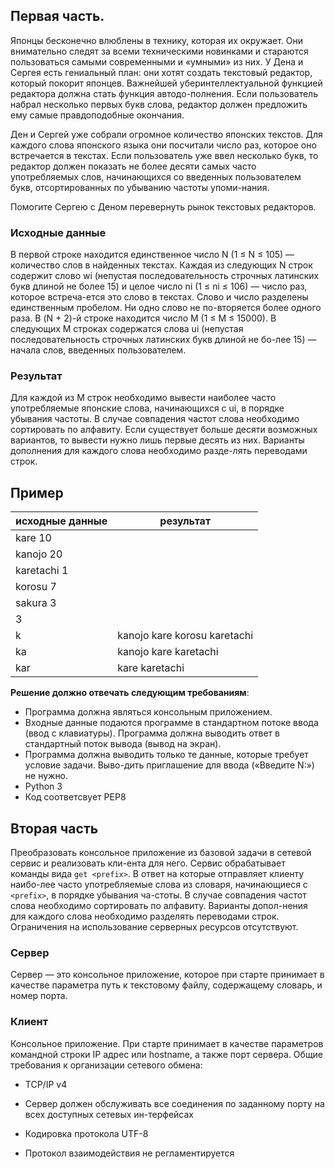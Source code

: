## Первая часть.

Японцы бесконечно влюблены в технику, которая их окружает. Они внимательно следят за всеми техническими новинками и стараются пользоваться самыми современными и «умными» из них. У Дена и Сергея есть гениальный план: они хотят создать текстовый редактор, который покорит японцев. Важнейшей уберинтеллектуальной функцией редактора должна стать функция автодо-полнения. Если пользователь набрал несколько первых букв слова, редактор должен предложить ему самые правдоподобные окончания.

Ден и Сергей уже собрали огромное количество японских текстов. Для каждого слова японского языка они посчитали число раз, которое оно встречается в текстах. Если пользователь уже ввел несколько букв, то редактор должен показать не более десяти самых часто употребляемых слов, начинающихся со введенных пользователем букв, отсортированных по убыванию частоты упоми-нания.

Помогите Сергею с Деном перевернуть рынок текстовых редакторов.

### Исходные данные

В первой строке находится единственное число N (1 ≤ N ≤ 105) — количество слов в найденных текстах. Каждая из следующих N строк содержит слово wi (непустая последовательность строчных латинских букв длиной не более 15) и целое число ni (1 ≤ ni ≤ 106) — число раз, которое встреча-ется это слово в текстах. Слово и число разделены единственным пробелом. Ни одно слово не по-вторяется более одного раза. В (N + 2)-й строке находится число M (1 ≤ M ≤ 15000). В следующих M строках содержатся слова ui (непустая последовательность строчных латинских букв длиной не бо-лее 15) — начала слов, введенных пользователем.

### Результат

Для каждой из M строк необходимо вывести наиболее часто употребляемые японские слова, начинающихся с ui, в порядке убывания частоты. В случае совпадения частот слова необходимо сортировать по алфавиту. Если существует больше десяти возможных вариантов, то вывести нужно лишь первые десять из них. Варианты дополнения для каждого слова необходимо разде-лять переводами строк.

## Пример

| исходные данные | результат                    |
|-----------------|------------------------------|
| kare 10         |                              |
| kanojo 20       |                              |
| karetachi 1     |                              |
| korosu 7        |                              |
| sakura 3        |                              |
| 3               |                              |
| k               | kanojo kare korosu karetachi |
| ka              | kanojo kare karetachi        |
| kar             | kare karetachi               |

**Решение должно отвечать следующим требованиям**:
* Программа должна являться консольным приложением.
* Входные данные подаются программе в стандартном потоке ввода (ввод с клавиатуры). Программа должна выводить ответ в стандартный поток вывода (вывод на экран).
* Программа должна выводить только те данные, которые требует условие задачи. Выво-дить приглашение для ввода («Введите N:») не нужно.
* Python 3
* Код соответсвует PEP8

## Вторая часть

Преобразовать консольное приложение из базовой задачи в сетевой сервис и реализовать кли-ента для него.
Сервис обрабатывает команды вида `get <prefix>`. В ответ на которые отправляет клиенту наибо-лее часто употребляемые слова из словаря, начинающиеся с `<prefix>`, в порядке убывания ча-стоты. В случае совпадения частот слова необходимо сортировать по алфавиту. Варианты допол-нения для каждого слова необходимо разделять переводами строк.
Ограничения на использование серверных ресурсов отсутствуют.

### Сервер

Сервер — это консольное приложение, которое при старте принимает в качестве параметра
путь к текстовому файлу, содержащему словарь, и номер порта.

### Клиент

Консольное приложение.
При старте принимает в качестве параметров командной строки IP адрес или hostname, а также порт сервера.
Общие требования к организации сетевого обмена:

* TCP/IP v4

* Сервер должен обслуживать все соединения по заданному порту на всех доступных сетевых ин-терфейсах

* Кодировка протокола UTF-8

* Протокол взаимодействия не регламентируется
